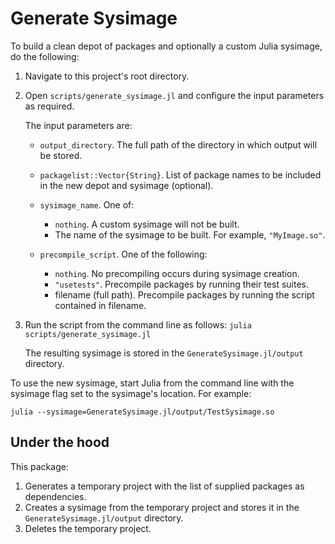 # Generate Sysimage

To build a clean depot of packages and optionally a custom Julia sysimage, do the following:

1. Navigate to this project's root directory.

2. Open `scripts/generate_sysimage.jl` and configure the input parameters as required.

   The input parameters are:
   - `output_directory`. The full path of the directory in which output will be stored.
   - `packagelist::Vector{String}`. List of package names to be included in the new depot and sysimage (optional).
   - `sysimage_name`. One of:

       - `nothing`. A custom sysimage will not be built.
       - The name of the sysimage to be built. For example, `"MyImage.so"`.

   - `precompile_script`. One of the following:

       - `nothing`. No precompiling occurs during sysimage creation.
       - `"usetests"`. Precompile packages by running their test suites.
       - filename (full path). Precompile packages by running the script contained in filename.

3. Run the script from the command line as follows:  `julia scripts/generate_sysimage.jl`

   The resulting sysimage is stored in the `GenerateSysimage.jl/output` directory.

To use the new sysimage, start Julia from the command line with the sysimage flag set to the sysimage's location. For example:

```
julia --sysimage=GenerateSysimage.jl/output/TestSysimage.so
```

## Under the hood

This package:

1. Generates a temporary project with the list of supplied packages as dependencies.
2. Creates a sysimage from the temporary project and stores it in the `GenerateSysimage.jl/output` directory.
3. Deletes the temporary project.